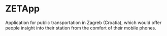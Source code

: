 # ZETApp

Application for public transportation in Zagreb (Croatia), which would offer people insight into their station from
the comfort of their mobile phones.
